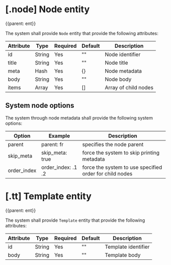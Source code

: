# [.node] Node entity
{{parent: ent}}

The system shall provide `Node` entity that provide the following attributes:

Attribute | Type   | Required | Default | Description
--------- | ------ | -------- | ------- | -----------
id        | String | Yes      | ""      | Node identifier
title     | String | Yes      | ""      | Node title
meta      | Hash   | Yes      | {}      | Node metadata
body      | String | Yes      | ""      | Node body
items     | Array<Node> | Yes | []      | Array of child nodes

## System node options

The system through node metadata shall provide the following system options:

Option      | Example | Description
----------- | ------- | -----------
parent      | parent: fr | specifies the node parent
skip_meta   | skip_meta: true | force the system to skip printing metadata
order_index | order_index: .1 .2 | force the system to use specified order for child nodes

# [.tt] Template entity
{{parent: ent}}

The system shall provide `Template` entity that provide the following attributes:

Attribute | Type   | Required | Default | Description
--------- | ------ | -------- | ------- | -----------
id        | String | Yes      | ""      | Template identifier
body      | String | Yes      | ""      | Template body
